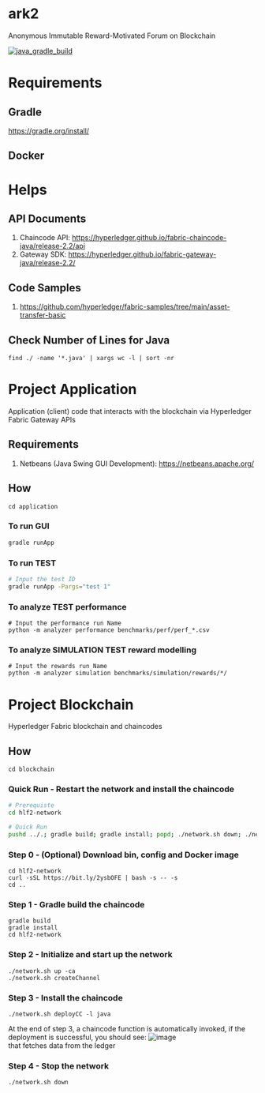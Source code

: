 # ark2
Anonymous Immutable Reward-Motivated Forum on Blockchain

[![java_gradle_build](https://github.com/lichen-liu/ark2/actions/workflows/gradle.yml/badge.svg)](https://github.com/lichen-liu/ark2/actions/workflows/gradle.yml)

# Requirements

## Gradle
https://gradle.org/install/

## Docker

# Helps

## API Documents
1. Chaincode API: https://hyperledger.github.io/fabric-chaincode-java/release-2.2/api
2. Gateway SDK: https://hyperledger.github.io/fabric-gateway-java/release-2.2/

## Code Samples
1. https://github.com/hyperledger/fabric-samples/tree/main/asset-transfer-basic

## Check Number of Lines for Java
```
find ./ -name '*.java' | xargs wc -l | sort -nr
```

# Project Application
Application (client) code that interacts with the blockchain via Hyperledger Fabric Gateway APIs

## Requirements
1. Netbeans (Java Swing GUI Development): https://netbeans.apache.org/

## How
```
cd application
```

### To run GUI
```bash
gradle runApp
```

### To run TEST
```bash
# Input the test ID
gradle runApp -Pargs="test 1"
```

### To analyze TEST performance
```
# Input the performance run Name
python -m analyzer performance benchmarks/perf/perf_*.csv
```

### To analyze SIMULATION TEST reward modelling
```
# Input the rewards run Name
python -m analyzer simulation benchmarks/simulation/rewards/*/
```

# Project Blockchain
Hyperledger Fabric blockchain and chaincodes

## How
```
cd blockchain
```

### Quick Run - Restart the network and install the chaincode
```bash
# Prerequiste
cd hlf2-network

# Quick Run
pushd ../.; gradle build; gradle install; popd; ./network.sh down; ./network.sh up createChannel -ca;./network.sh deployCC -l java;
```

### Step 0 - (Optional) Download bin, config and Docker image
```
cd hlf2-network
curl -sSL https://bit.ly/2ysbOFE | bash -s -- -s
cd ..
```

### Step 1 - Gradle build the chaincode
```
gradle build
gradle install
cd hlf2-network
```

### Step 2 - Initialize and start up the network
```
./network.sh up -ca
./network.sh createChannel
```

### Step 3 - Install the chaincode
```
./network.sh deployCC -l java
```
At the end of step 3, a chaincode function is automatically invoked, if the deployment is successful, you should see:
![image](https://user-images.githubusercontent.com/19659223/113533938-3d8d3300-959d-11eb-94d2-183453de5291.png)
<br /> that fetches data from the ledger

### Step 4 - Stop the network
```
./network.sh down
```
